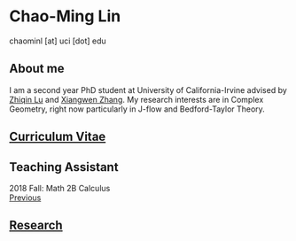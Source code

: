 # Chao-Ming Lin

chaominl [at] uci [dot] edu


## About me
I am a second year PhD student at University of California-Irvine advised by [Zhiqin Lu](https://www.math.uci.edu/~zlu/) and [Xiangwen Zhang](https://www.math.uci.edu/~xiangwen/). My research interests are in Complex Geometry, right now particularly in J-flow and Bedford-Taylor Theory.

## [Curriculum Vitae](https://chaominl.github.io/CV)   

## Teaching Assistant
2018 Fall: Math 2B Calculus  
[Previous](https://chaominl.github.io/TeachingExperience)

## [Research](https://chaominl.github.io/Research)
